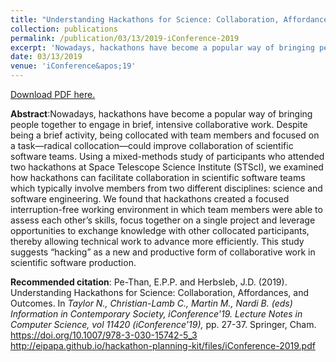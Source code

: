 ```yaml
---
title: "Understanding Hackathons for Science: Collaboration, Affordances, and Outcomes"
collection: publications
permalink: /publication/03/13/2019-iConference-2019
excerpt: 'Nowadays, hackathons have become a popular way of bringing people together to engage in brief, intensive collaborative work. Despite being a brief activity, being collocated with team members and focused on a task—radical collocation—could improve collaboration of scientific software teams. Using a mixed-methods study of participants who attended two hackathons at Space Telescope Science Institute (STScI), we examined how hackathons can facilitate collaboration in scientific software teams which typically involve members from two different disciplines: science and software engineering. We found that hackathons created a focused interruption-free working environment in which team members were able to assess each other’s skills, focus together on a single project and leverage opportunities to exchange knowledge with other collocated participants, thereby allowing technical work to advance more efficiently. This study suggests “hacking” as a new and productive form of collaborative work in scientific software production.'
date: 03/13/2019
venue: 'iConference&apos;19'
---
```

[Download PDF here.](http://eipapa.github.io/hackathon-planning-kit/files/iConference-2019.pdf)

**Abstract**:Nowadays, hackathons have become a popular way of bringing people together to engage in brief, intensive collaborative work. Despite being a brief activity, being collocated with team members and focused on a task—radical collocation—could improve collaboration of scientific software teams. Using a mixed-methods study of participants who attended two hackathons at Space Telescope Science Institute (STScI), we examined how hackathons can facilitate collaboration in scientific software teams which typically involve members from two different disciplines: science and software engineering. We found that hackathons created a focused interruption-free working environment in which team members were able to assess each other’s skills, focus together on a single project and leverage opportunities to exchange knowledge with other collocated participants, thereby allowing technical work to advance more efficiently. This study suggests “hacking” as a new and productive form of collaborative work in scientific software production.

**Recommended citation**: Pe-Than, E.P.P. and Herbsleb, J.D. (2019). Understanding Hackathons for Science: Collaboration, Affordances, and Outcomes. In<i> Taylor N., Christian-Lamb C., Martin M., Nardi B. (eds) Information in Contemporary Society, iConference'19. Lecture Notes in Computer Science, vol 11420 (iConference'19), </i>pp. 27-37. Springer, Cham. https://doi.org/10.1007/978-3-030-15742-5_3 <br>http://eipapa.github.io/hackathon-planning-kit/files/iConference-2019.pdf